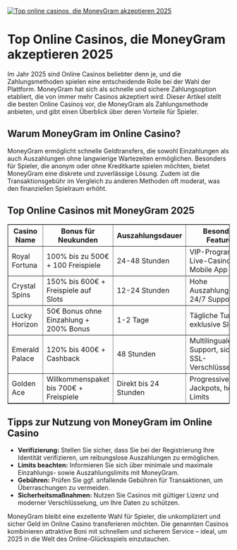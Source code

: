 [![Top online casinos, die MoneyGram akzeptieren 2025](https://123-caf.pages.dev/gitsignup.png)](https://vrmoo.ru/Bt82HjjY)

<h1>Top Online Casinos, die MoneyGram akzeptieren 2025</h1>  <p>Im Jahr 2025 sind Online Casinos beliebter denn je, und die Zahlungsmethoden spielen eine entscheidende Rolle bei der Wahl der Plattform. MoneyGram hat sich als schnelle und sichere Zahlungsoption etabliert, die von immer mehr Casinos akzeptiert wird. Dieser Artikel stellt die besten Online Casinos vor, die MoneyGram als Zahlungsmethode anbieten, und gibt einen Überblick über deren Vorteile für Spieler.</p>  <h2>Warum MoneyGram im Online Casino?</h2>  <p>MoneyGram ermöglicht schnelle Geldtransfers, die sowohl Einzahlungen als auch Auszahlungen ohne langwierige Wartezeiten ermöglichen. Besonders für Spieler, die anonym oder ohne Kreditkarte spielen möchten, bietet MoneyGram eine diskrete und zuverlässige Lösung. Zudem ist die Transaktionsgebühr im Vergleich zu anderen Methoden oft moderat, was den finanziellen Spielraum erhöht.</p>  <h2>Top Online Casinos mit MoneyGram 2025</h2>  <table border="1" cellpadding="8" cellspacing="0" style="border-collapse: collapse; width: 100%;">   <thead>     <tr>       <th>Casino Name</th>       <th>Bonus für Neukunden</th>       <th>Auszahlungsdauer</th>       <th>Besondere Features</th>     </tr>   </thead>   <tbody>     <tr>       <td>Royal Fortuna</td>       <td>100% bis zu 500€ + 100 Freispiele</td>       <td>24-48 Stunden</td>       <td>VIP-Programm, Live-Casino, Mobile App</td>     </tr>     <tr>       <td>Crystal Spins</td>       <td>150% bis 600€ + Freispiele auf Slots</td>       <td>12-24 Stunden</td>       <td>Hohe Auszahlungsquote, 24/7 Support</td>     </tr>     <tr>       <td>Lucky Horizon</td>       <td>50€ Bonus ohne Einzahlung + 200% Bonus</td>       <td>1-2 Tage</td>       <td>Tägliche Turniere, exklusive Slots</td>     </tr>     <tr>       <td>Emerald Palace</td>       <td>120% bis 400€ + Cashback</td>       <td>48 Stunden</td>       <td>Multilingualer Support, sichere SSL-Verschlüsselung</td>     </tr>     <tr>       <td>Golden Ace</td>       <td>Willkommenspaket bis 700€ + Freispiele</td>       <td>Direkt bis 24 Stunden</td>       <td>Progressive Jackpots, hohe Limits</td>     </tr>   </tbody> </table>  <h2>Tipps zur Nutzung von MoneyGram im Online Casino</h2>  <ul>   <li><strong>Verifizierung:</strong> Stellen Sie sicher, dass Sie bei der Registrierung Ihre Identität verifizieren, um reibungslose Auszahlungen zu ermöglichen.</li>   <li><strong>Limits beachten:</strong> Informieren Sie sich über minimale und maximale Einzahlungs- sowie Auszahlungslimits mit MoneyGram.</li>   <li><strong>Gebühren:</strong> Prüfen Sie ggf. anfallende Gebühren für Transaktionen, um Überraschungen zu vermeiden.</li>   <li><strong>Sicherheitsmaßnahmen:</strong> Nutzen Sie Casinos mit gültiger Lizenz und moderner Verschlüsselung, um Ihre Daten zu schützen.</li> </ul>  <p>MoneyGram bleibt eine exzellente Wahl für Spieler, die unkompliziert und sicher Geld im Online Casino transferieren möchten. Die genannten Casinos kombinieren attraktive Boni mit schnellem und sicherem Service – ideal, um 2025 in die Welt des Online-Glücksspiels einzutauchen.</p>